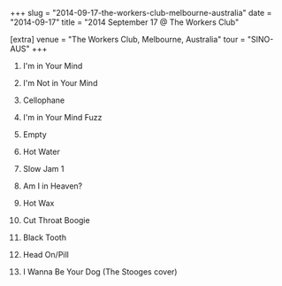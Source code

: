 +++
slug = "2014-09-17-the-workers-club-melbourne-australia"
date = "2014-09-17"
title = "2014 September 17 @ The Workers Club"

[extra]
venue = "The Workers Club, Melbourne, Australia"
tour = "SINO-AUS"
+++


 1. I'm in Your Mind

 2. I'm Not in Your Mind

 3. Cellophane

 4. I'm in Your Mind Fuzz

 5. Empty

 6. Hot Water

 7. Slow Jam 1

 8. Am I in Heaven?

 9. Hot Wax

10. Cut Throat Boogie

11. Black Tooth

12. Head On/Pill

13. I Wanna Be Your Dog
    (The Stooges cover)


